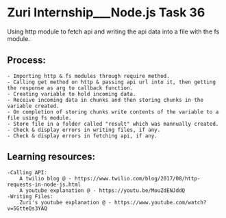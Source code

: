 # Zuri Internship___Node.js Task 36
Using http module to fetch api and writing the api data into a file with the fs module.


## Process:
	- Importing http & fs modules through require method.
	- Calling get method on http & passing api url into it, then getting the response as arg to callback function.
	- Creating variable to hold incoming data.
	- Receive incoming data in chunks and then storing chunks in the variable created.
	- On completion of storing chunks write contents of the variable to a file using fs module.
	- Store file in a folder called "result" which was mannually created.
	- Check & display errors in writing files, if any.
	- Check & display errors in fetching api, if any.
	
## Learning resources:
	-Calling API:
		A twilio blog @ - https://www.twilio.com/blog/2017/08/http-requests-in-node-js.html
		A youtube explanation @ - https://youtu.be/MouZdENJddQ
	-Writing Files:
		Zuri's youtube explanation @ - https://www.youtube.com/watch?v=5GtteQs3YAQ